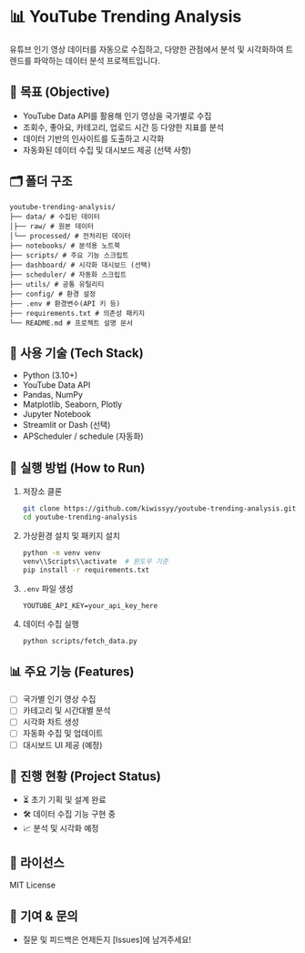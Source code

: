 # 📊 YouTube Trending Analysis

유튜브 인기 영상 데이터를 자동으로 수집하고, 다양한 관점에서 분석 및 시각화하여 트렌드를 파악하는 데이터 분석 프로젝트입니다.

## 🎯 목표 (Objective)

- YouTube Data API를 활용해 인기 영상을 국가별로 수집
- 조회수, 좋아요, 카테고리, 업로드 시간 등 다양한 지표를 분석
- 데이터 기반의 인사이트를 도출하고 시각화
- 자동화된 데이터 수집 및 대시보드 제공 (선택 사항)

## 🗂️ 폴더 구조

``` 
youtube-trending-analysis/ 
├── data/ # 수집된 데이터 
│├── raw/ # 원본 데이터 
│└── processed/ # 전처리된 데이터 
├── notebooks/ # 분석용 노트북 
├── scripts/ # 주요 기능 스크립트 
├── dashboard/ # 시각화 대시보드 (선택) 
├── scheduler/ # 자동화 스크립트 
├── utils/ # 공통 유틸리티 
├── config/ # 환경 설정 
├── .env # 환경변수(API 키 등) 
├── requirements.txt # 의존성 패키지 
└── README.md # 프로젝트 설명 문서
``` 


## 🧰 사용 기술 (Tech Stack)

- Python (3.10+)
- YouTube Data API
- Pandas, NumPy
- Matplotlib, Seaborn, Plotly
- Jupyter Notebook
- Streamlit or Dash (선택)
- APScheduler / schedule (자동화)

## 🚀 실행 방법 (How to Run)

1. 저장소 클론
    ```bash
    git clone https://github.com/kiwissyy/youtube-trending-analysis.git
    cd youtube-trending-analysis
    ```

2. 가상환경 설치 및 패키지 설치
    ```bash
    python -m venv venv
    venv\\Scripts\\activate  # 윈도우 기준
    pip install -r requirements.txt
    ```

3. `.env` 파일 생성
    ```env
    YOUTUBE_API_KEY=your_api_key_here
    ```

4. 데이터 수집 실행
    ```bash
    python scripts/fetch_data.py
    ```

## 📊 주요 기능 (Features)

- [ ] 국가별 인기 영상 수집
- [ ] 카테고리 및 시간대별 분석
- [ ] 시각화 차트 생성
- [ ] 자동화 수집 및 업데이트
- [ ] 대시보드 UI 제공 (예정)

## 📌 진행 현황 (Project Status)

- ⏳ 초기 기획 및 설계 완료
- 🛠 데이터 수집 기능 구현 중
- 📈 분석 및 시각화 예정

## 📄 라이선스

MIT License

## 🙌 기여 & 문의

- 질문 및 피드백은 언제든지 [Issues]에 남겨주세요!